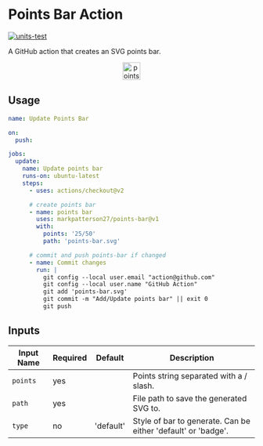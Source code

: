 # Points Bar Action

[![units-test](https://github.com/markpatterson27/points-bar/actions/workflows/test.yml/badge.svg)](https://github.com/markpatterson27/points-bar/actions/workflows/test.yml)

A GitHub action that creates an SVG points bar.

<p align="center">
    <img alt="points bar" height="36" src="../../blob/status/.github/icons/points-bar.svg" />
</p>

## Usage

```yaml
name: Update Points Bar

on:
  push:

jobs:
  update:
    name: Update points bar
    runs-on: ubuntu-latest
    steps:
      - uses: actions/checkout@v2

      # create points bar
      - name: points bar
        uses: markpatterson27/points-bar@v1
        with:
          points: '25/50'
          path: 'points-bar.svg'

      # commit and push points-bar if changed
      - name: Commit changes
        run: |
          git config --local user.email "action@github.com"
          git config --local user.name "GitHub Action"
          git add 'points-bar.svg'
          git commit -m "Add/Update points bar" || exit 0
          git push

```

## Inputs

| Input Name | Required | Default | Description |
|---|---|---|---|
| `points` | yes |  | Points string separated with a / slash. |
| `path` | yes |  | File path to save the generated SVG to. |
| `type` | no | 'default' | Style of bar to generate. Can be either 'default' or 'badge'. |
